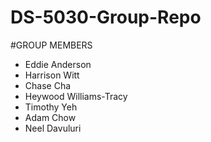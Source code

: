 # DS-5030-Group-Repo

#GROUP MEMBERS
- Eddie Anderson
- Harrison Witt
- Chase Cha
- Heywood Williams-Tracy
- Timothy Yeh
- Adam Chow
- Neel Davuluri

